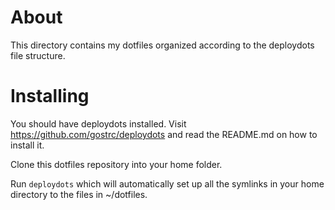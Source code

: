 About
=====
This directory contains my dotfiles organized according to the deploydots file structure.

Installing
==========
You should have deploydots installed.
Visit https://github.com/gostrc/deploydots and read the README.md on how to install it.

Clone this dotfiles repository into your home folder.

Run ```deploydots``` which will automatically set up all the symlinks in your home directory to the files in ~/dotfiles.
